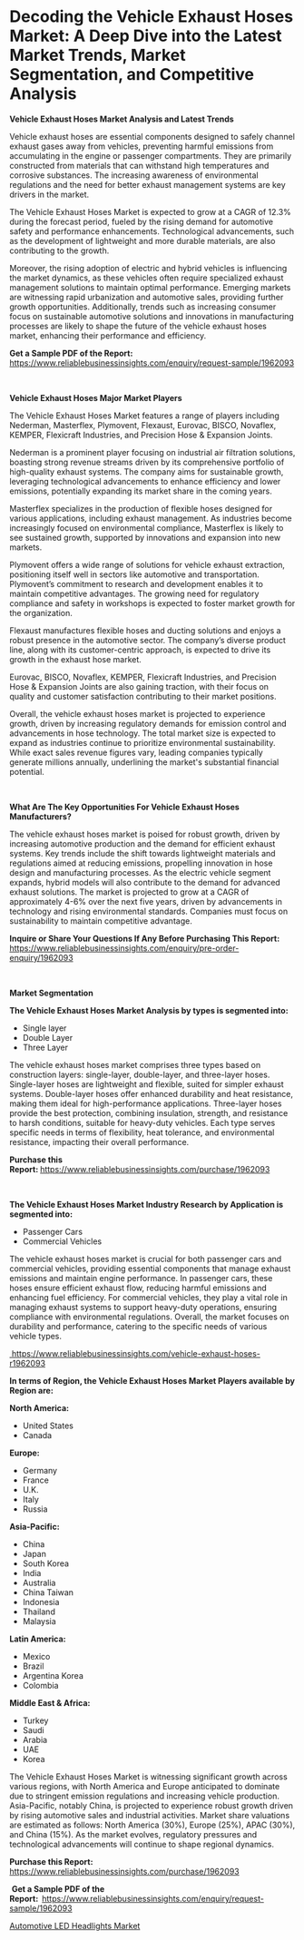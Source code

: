 <p><h1>Decoding the Vehicle Exhaust Hoses Market: A Deep Dive into the Latest Market Trends, Market Segmentation, and Competitive Analysis</h1></p><p><strong>Vehicle Exhaust Hoses Market Analysis and Latest Trends</strong></p>
<p><p>Vehicle exhaust hoses are essential components designed to safely channel exhaust gases away from vehicles, preventing harmful emissions from accumulating in the engine or passenger compartments. They are primarily constructed from materials that can withstand high temperatures and corrosive substances. The increasing awareness of environmental regulations and the need for better exhaust management systems are key drivers in the market.</p><p>The Vehicle Exhaust Hoses Market is expected to grow at a CAGR of 12.3% during the forecast period, fueled by the rising demand for automotive safety and performance enhancements. Technological advancements, such as the development of lightweight and more durable materials, are also contributing to the growth. </p><p>Moreover, the rising adoption of electric and hybrid vehicles is influencing the market dynamics, as these vehicles often require specialized exhaust management solutions to maintain optimal performance. Emerging markets are witnessing rapid urbanization and automotive sales, providing further growth opportunities. Additionally, trends such as increasing consumer focus on sustainable automotive solutions and innovations in manufacturing processes are likely to shape the future of the vehicle exhaust hoses market, enhancing their performance and efficiency.</p></p>
<p><strong>Get a Sample PDF of the Report:&nbsp;</strong> <a href="https://www.reliablebusinessinsights.com/enquiry/request-sample/1962093?utm_campaign=3494&utm_medium=2&utm_source=Github&utm_content=ia&utm_term=30032025&utm_id=vehicle-exhaust-hoses">https://www.reliablebusinessinsights.com/enquiry/request-sample/1962093</a></p>
<p>&nbsp;</p>
<p><strong>Vehicle Exhaust Hoses Major Market Players</strong></p>
<p><p>The Vehicle Exhaust Hoses Market features a range of players including Nederman, Masterflex, Plymovent, Flexaust, Eurovac, BISCO, Novaflex, KEMPER, Flexicraft Industries, and Precision Hose & Expansion Joints. </p><p>Nederman is a prominent player focusing on industrial air filtration solutions, boasting strong revenue streams driven by its comprehensive portfolio of high-quality exhaust systems. The company aims for sustainable growth, leveraging technological advancements to enhance efficiency and lower emissions, potentially expanding its market share in the coming years.</p><p>Masterflex specializes in the production of flexible hoses designed for various applications, including exhaust management. As industries become increasingly focused on environmental compliance, Masterflex is likely to see sustained growth, supported by innovations and expansion into new markets.</p><p>Plymovent offers a wide range of solutions for vehicle exhaust extraction, positioning itself well in sectors like automotive and transportation. Plymovent’s commitment to research and development enables it to maintain competitive advantages. The growing need for regulatory compliance and safety in workshops is expected to foster market growth for the organization.</p><p>Flexaust manufactures flexible hoses and ducting solutions and enjoys a robust presence in the automotive sector. The company’s diverse product line, along with its customer-centric approach, is expected to drive its growth in the exhaust hose market.</p><p>Eurovac, BISCO, Novaflex, KEMPER, Flexicraft Industries, and Precision Hose & Expansion Joints are also gaining traction, with their focus on quality and customer satisfaction contributing to their market positions. </p><p>Overall, the vehicle exhaust hoses market is projected to experience growth, driven by increasing regulatory demands for emission control and advancements in hose technology. The total market size is expected to expand as industries continue to prioritize environmental sustainability. While exact sales revenue figures vary, leading companies typically generate millions annually, underlining the market's substantial financial potential.</p></p>
<p>&nbsp;</p>
<p><strong>What Are The Key Opportunities For Vehicle Exhaust Hoses Manufacturers?</strong></p>
<p><p>The vehicle exhaust hoses market is poised for robust growth, driven by increasing automotive production and the demand for efficient exhaust systems. Key trends include the shift towards lightweight materials and regulations aimed at reducing emissions, propelling innovation in hose design and manufacturing processes. As the electric vehicle segment expands, hybrid models will also contribute to the demand for advanced exhaust solutions. The market is projected to grow at a CAGR of approximately 4-6% over the next five years, driven by advancements in technology and rising environmental standards. Companies must focus on sustainability to maintain competitive advantage.</p></p>
<p><strong>Inquire or Share Your Questions If Any Before Purchasing This Report:</strong> <a href="https://www.reliablebusinessinsights.com/enquiry/pre-order-enquiry/1962093?utm_campaign=3494&utm_medium=2&utm_source=Github&utm_content=ia&utm_term=30032025&utm_id=vehicle-exhaust-hoses">https://www.reliablebusinessinsights.com/enquiry/pre-order-enquiry/1962093</a></p>
<p>&nbsp;</p>
<p><strong>Market Segmentation</strong></p>
<p><strong>The Vehicle Exhaust Hoses Market Analysis by types is segmented into:</strong></p>
<p><ul><li>Single layer</li><li>Double Layer</li><li>Three Layer</li></ul></p>
<p><p>The vehicle exhaust hoses market comprises three types based on construction layers: single-layer, double-layer, and three-layer hoses. Single-layer hoses are lightweight and flexible, suited for simpler exhaust systems. Double-layer hoses offer enhanced durability and heat resistance, making them ideal for high-performance applications. Three-layer hoses provide the best protection, combining insulation, strength, and resistance to harsh conditions, suitable for heavy-duty vehicles. Each type serves specific needs in terms of flexibility, heat tolerance, and environmental resistance, impacting their overall performance.</p></p>
<p><strong>Purchase this Report:&nbsp;</strong><a href="https://www.reliablebusinessinsights.com/purchase/1962093?utm_campaign=3494&utm_medium=2&utm_source=Github&utm_content=ia&utm_term=30032025&utm_id=vehicle-exhaust-hoses">https://www.reliablebusinessinsights.com/purchase/1962093</a></p>
<p>&nbsp;</p>
<p><strong>The Vehicle Exhaust Hoses Market Industry Research by Application is segmented into:</strong></p>
<p><ul><li>Passenger Cars</li><li>Commercial Vehicles</li></ul></p>
<p><p>The vehicle exhaust hoses market is crucial for both passenger cars and commercial vehicles, providing essential components that manage exhaust emissions and maintain engine performance. In passenger cars, these hoses ensure efficient exhaust flow, reducing harmful emissions and enhancing fuel efficiency. For commercial vehicles, they play a vital role in managing exhaust systems to support heavy-duty operations, ensuring compliance with environmental regulations. Overall, the market focuses on durability and performance, catering to the specific needs of various vehicle types.</p></p>
<p><a href="https://www.reliablebusinessinsights.com/vehicle-exhaust-hoses-r1962093?utm_campaign=3494&utm_medium=2&utm_source=Github&utm_content=ia&utm_term=30032025&utm_id=vehicle-exhaust-hoses">&nbsp;https://www.reliablebusinessinsights.com/vehicle-exhaust-hoses-r1962093</a></p>
<p><strong>In terms of Region, the Vehicle Exhaust Hoses Market Players available by Region are:</strong></p>
<p>
    <p> <strong> North America: </strong>
        <ul>
            <li>United States</li>
            <li>Canada</li>
        </ul>
        </p> 
    <p> <strong> Europe: </strong>
        <ul>
            <li>Germany</li>
            <li>France</li>
            <li>U.K.</li>
            <li>Italy</li>
            <li>Russia</li>
        </ul>
        </p> 
    <p> <strong> Asia-Pacific: </strong>
        <ul>
            <li>China</li>
            <li>Japan</li>
            <li>South Korea</li>
            <li>India</li>
            <li>Australia</li>
            <li>China Taiwan</li>
            <li>Indonesia</li>
            <li>Thailand</li>
            <li>Malaysia</li>
        </ul>
        </p> 
    <p> <strong> Latin America: </strong>
        <ul>
            <li>Mexico</li>
            <li>Brazil</li>
            <li>Argentina Korea</li>
            <li>Colombia</li>
        </ul>
        </p> 
    <p> <strong> Middle East & Africa: </strong>
        <ul>
            <li>Turkey</li>
            <li>Saudi</li>
            <li>Arabia</li>
            <li>UAE</li>
            <li>Korea</li>
        </ul>
    </p>
    </p>
<p><p>The Vehicle Exhaust Hoses Market is witnessing significant growth across various regions, with North America and Europe anticipated to dominate due to stringent emission regulations and increasing vehicle production. Asia-Pacific, notably China, is projected to experience robust growth driven by rising automotive sales and industrial activities. Market share valuations are estimated as follows: North America (30%), Europe (25%), APAC (30%), and China (15%). As the market evolves, regulatory pressures and technological advancements will continue to shape regional dynamics.</p></p>
<p><strong>Purchase this Report: </strong><a href="https://www.reliablebusinessinsights.com/purchase/1962093?utm_campaign=3494&utm_medium=2&utm_source=Github&utm_content=ia&utm_term=30032025&utm_id=vehicle-exhaust-hoses">https://www.reliablebusinessinsights.com/purchase/1962093</a></p>
<p>&nbsp;<strong>Get a Sample PDF of the Report:&nbsp;&nbsp;</strong><a href="https://www.reliablebusinessinsights.com/enquiry/request-sample/1962093?utm_campaign=3494&utm_medium=2&utm_source=Github&utm_content=ia&utm_term=30032025&utm_id=vehicle-exhaust-hoses">https://www.reliablebusinessinsights.com/enquiry/request-sample/1962093</a></p>
<p><strong></strong></p>
<p><p><a href="https://github.com/popoialraih3/Market-Research-Report-List-1/blob/main/automotive-led-headlights-market.md?utm_campaign=3494&utm_medium=2&utm_source=Github&utm_content=ia&utm_term=30032025&utm_id=vehicle-exhaust-hoses">Automotive LED Headlights Market</a></p></p>